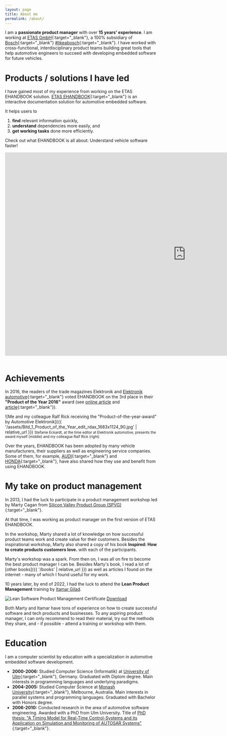 ```yaml
---
layout: page
title: About me
permalink: /about/
---
```


I am a **passionate product manager** with over **15 years' experience**. I am working at [ETAS GmbH](http://www.etas.com){:target="_blank"}, a 100% subsidiary of [Bosch](http://www.bosch.com){:target="_blank"} [#likeabosch](https://www.youtube.com/results?search_query=likeabosch){:target="_blank"}. I have worked with cross-functional, interdisciplinary product teams building great tools that help automotive engineers to succeed with developing embedded software for future vehicles.

# Products / solutions I have led

I have gained most of my experience from working on the ETAS EHANDBOOK solution. [ETAS EHANDBOOK](http://www.etas.com/ehandbook){:target="_blank"} is an interactive documentation solution for automotive embedded software. 

It helps users to 
1. **find** relevant information quickly, 
2. **understand** dependencies more easily, and 
3. **get working tasks** done more efficiently. 

Check out what EHANDBOOK is all about: Understand vehicle software faster!

<div class="iframe-wrapper">
<iframe width="1190" height="668" src="https://www.youtube.com/embed/XFDOwmg1ijM" title="EHANDBOOK – Understand vehicle software faster" frameborder="0" allow="accelerometer; autoplay; clipboard-write; encrypted-media; gyroscope; picture-in-picture" allowfullscreen></iframe>
</div>
<br/>

# Achievements

In 2016, the readers of the trade magazines Elektronik and [Elektronik automotive](https://www.elektroniknet.de/elektronik-automotive/){:target="_blank"} voted EHANDBOOK on the 3rd place in their **"Product of the Year 2016"** award (see [online article](https://www.etas.com/en/company/news_archive_2016-22885.php) and [article](https://www.etas.com/data/RealTimes_2016/rt_2016_1_30_en.pdf){:target="_blank"}). 

![Me and my colleague Ralf Rick receiving the "Product-of-the-year-award" by Automotive Elektronik]({{ '/assets/Bild_1_Product_of_the_Year_edit_rdax_1683x1124_90.jpg' | relative_url }})
<small>Stefanie Eckardt, at the time editor at Elektronik automotive, presents the award myself (middle) and my colleague Ralf Rick (right)</small>

Over the years, EHANDBOOK has been adopted by many vehicle manufacturers, their suppliers as well as engineering service companies. Some of them, for example, [AUDI](https://www.etas.com/download-center-files/DLC_realtimes/RT_2021_EN_46.pdf){:target="_blank"} and [HONDA](https://www.etas.com/download-center-files/products_EHANDBOOK/etas-honda-ehandbook-hanser-automotive-4-2022-en-20221020.pdf){:target="_blank"}, have also shared how they use and benefit from using EHANDBOOK. 

<!--
<div class="cards">
    <div class="card">
        <img src="{{ '/assets/Bild_1_Product_of_the_Year_edit_rdax_1683x1124_90.jpg' | relative_url }}" alt="Me and my colleague Ralf Rick receiving the 'Product-of-the-year-award' by Automotive Elektronik">
        <small>Stefanie Eckardt, at the time editor at Elektronik automotive, presents the award myself (middle) and my colleague Ralf Rick (right)</small>
    </div>
    <div class="card">
        <p>
            In 2016, the readers of the trade magazines Elektronik and <a href="https://www.elektroniknet.de/elektronik-automotive/" alt="Elektronik automotive" target="_blank">Elektronik automotive</a> voted EHANDBOOK on the 3rd place in their <b>"Product of the Year 2016"</b> award (see <a href="https://www.etas.com/en/company/news_archive_2016-22885.php" alt="online article" target="_blank">online article</a> and <a href="https://www.etas.com/data/RealTimes_2016/rt_2016_1_30_en.pdf" alt="article" target="_blank">article</a>). 
        </p>
        <p>
            Over the years, EHANDBOOK has been adopted by many vehicle manufacturers, their suppliers as well as engineering service companies. Some of them, for example, <a href="https://www.etas.com/download-center-files/DLC_realtimes/RT_2021_EN_46.pdf" target="_blank">AUDI</a> and <a href="https://www.etas.com/download-center-files/products_EHANDBOOK/etas-honda-ehandbook-hanser-automotive-4-2022-en-20221020.pdf" target="_blank">HONDA</a>, have also shared how they use and benefit from using EHANDBOOK. 
        </p>
    </div>
</div>
-->

# My take on product management

In 2013, I had the luck to participate in a product management workshop led by Marty Cagan from [Silicon Valley Product Group (SPVG)](https://www.svpg.com/){:target="_blank"}. 

At that time, I was working as product manager on the first version of ETAS EHANDBOOK. 

In the workshop, Marty shared a lot of knowledge on how successful product teams work and create value for their customers. Besides the inspirational workshop, Marty also shared a copy of his book **Inspired: How to create products customers love.** with each of the participants. 

Marty's workshop was a spark. From then on, I was all on fire to become the best product manager  I can be. 
Besides Marty's book, I read a lot of [other books]({{ '/books' | relative_url }}) as well as articles I found on the internet - many of which I found useful for my work. 

<div class="cards">
    <div class="card">
        <p>
            10 years later, by end of 2022, I had the luck to attend the <b>Lean Product Management</b> training by <a href="https://itamargilad.com/" target="_blank">Itamar Gilad</a>.
        </p>
    </div>
    <div class="card">
        <img src="{{ '/assets/Lean_Software_Product_Management_Certificate.jpg' | relative_url }}" alt="Lean Software Product Management Certificate">
        <a href="{{ '/assets/Lean_Software_Product_Management_Certificate.pdf' | relative_url }}">Download</a>
    </div>
</div>

Both Marty and Itamar have tons of experience on how to create successful software and tech products and businesses. To any aspiring product manager, I can only recommend to read their material, try out the methods they share, and - if possible - attend a training or workshop with them. 

# Education

I am a computer scientist by education with a specialization in automotive embedded software development. 

* **2000-2006:** Studied Computer Science (Informatik) at [University of Ulm](https://www.uni-ulm.de/){:target="_blank"}, Germany. Graduated with Diplom degree. Main interests in programming languages and underlying paradigms. 
* **2004-2005:** Studied Computer Science at [Monash University](https://www.monash.edu/){:target="_blank"}, Melbourne, Australia. Main interests in parallel systems and programming languages. Graduated with Bachelor with Honors degree. 
* **2006-2010:** Conducted research in the area of automotive software engineering. Awarded with a PhD from Ulm University. Title of [PhD thesis: "A Timing Model for Real-Time Control-Systems and its Application on Simulation and Monitoring of AUTOSAR Systems"](https://www.linkedin.com/in/freypatrick/overlay/50016542/single-media-viewer?type=DOCUMENT&profileId=ACoAAAy3fMABdRHS-IHJ4YuMaaVL7OFYF5j2mx4&lipi=urn%3Ali%3Apage%3Ad_flagship3_profile_view_base%3BkqX4E8x8RlWBewbqax6LsQ%3D%3D){:target="_blank"}. 
